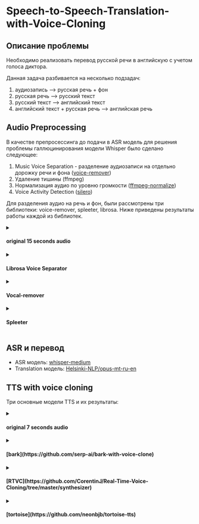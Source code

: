 # Speech-to-Speech-Translation-with-Voice-Cloning
## Описание проблемы
Необходимо реализовать перевод русской речи в английскую с учетом голоса диктора.

Данная задача разбивается на несколько подзадач:
1. аудиозапись --> русская речь + фон
2. русская речь --> русский текст
3. русский текст --> английский текст
4. английский текст + русская речь --> английская речь

## Audio Preprocessing
В качестве препросессинга до подачи в ASR модель для решения проблемы галлюцинирования модели Whisper было сделано следующее:
1. Music Voice Separation - разделение аудиозаписи на отдельно дорожку речи и фона ([voice-remover](https://github.com/tsurumeso/vocal-remover))
2. Удаление тишины (ffmpeg)
3. Нормализация аудио по уровню громкости ([ffmpeg-normalize](https://github.com/slhck/ffmpeg-normalize))
4. Voice Activity Detection ([silero](https://github.com/snakers4/silero-vad))

Для разделения аудио на речь и фон, были рассмотрены три библиотеки: voice-remover, spleeter, librosa.
Ниже приведены результаты работы каждой из библиотек.

  <details>
  <summary><h4>original 15 seconds audio</h4></summary>

  https://github.com/Allessyer/Speech-to-Speech-Translation-with-Voice-Cloning/assets/71093827/9e379394-520d-4a29-9e6a-78710d7682f1
  </details>

  <details>
  <summary><h4>Librosa Voice Separator</h4></summary>
  <details>
  <summary><h5>vocal and background</h5></summary>

https://github.com/Allessyer/Speech-to-Speech-Translation-with-Voice-Cloning/assets/71093827/7104586b-653f-453d-a731-9a13d51d8161

https://github.com/Allessyer/Speech-to-Speech-Translation-with-Voice-Cloning/assets/71093827/5807b1dd-04a0-4e79-b006-fce8c8f9b254

  </details>
  </details>  

  <details>
  <summary><h4>Vocal-remover</h4></summary>
  <details>
  <summary><h5>vocal and background</h5></summary>


https://github.com/Allessyer/Speech-to-Speech-Translation-with-Voice-Cloning/assets/71093827/cfa8f340-6fd4-473a-a538-6d5be2a45f32

https://github.com/Allessyer/Speech-to-Speech-Translation-with-Voice-Cloning/assets/71093827/36fd53dc-b7e1-43f7-81d9-607561a0e8cd


  </details>
  </details>  
  
  <details>
  <summary><h4>Spleeter</h4></summary>

  <details>
  <summary><h5>vocal and background</h5></summary>
  
  https://github.com/Allessyer/Speech-to-Speech-Translation-with-Voice-Cloning/assets/71093827/5eded025-60a1-47f4-aed5-bb62068aff83
  
  https://github.com/Allessyer/Speech-to-Speech-Translation-with-Voice-Cloning/assets/71093827/5c49f0b7-2bae-4b29-9bf5-508fec6b33bf

  </details>
  </details>  

  ## ASR и перевод
  - ASR модель: [whisper-medium](https://huggingface.co/openai/whisper-medium)
  - Translation модель: [Helsinki-NLP/opus-mt-ru-en](https://huggingface.co/Helsinki-NLP/opus-mt-ru-en)

  ## TTS with voice cloning

  Три основные модели TTS и их результаты:

  <details>
  <summary><h4>original 7 seconds audio</h4></summary>

https://github.com/Allessyer/Speech-to-Speech-Translation-with-Voice-Cloning/assets/71093827/c6e612e0-0430-4561-a49a-c8204f7942e4

  </details>

  <details>
  <summary><h4>[bark](https://github.com/serp-ai/bark-with-voice-clone)</h4></summary>


https://github.com/Allessyer/Speech-to-Speech-Translation-with-Voice-Cloning/assets/71093827/95fa7d5c-44c1-4011-bf82-db4822ca133c


  </details>

  
  <details>
  <summary><h4>[RTVC](https://github.com/CorentinJ/Real-Time-Voice-Cloning/tree/master/synthesizer)</h4></summary>


https://github.com/Allessyer/Speech-to-Speech-Translation-with-Voice-Cloning/assets/71093827/cc1d2f91-76b3-49c5-b925-fedf1caa7ef9


  </details>
  
  <details>
  <summary><h4>[tortoise](https://github.com/neonbjb/tortoise-tts)</h4></summary>


https://github.com/Allessyer/Speech-to-Speech-Translation-with-Voice-Cloning/assets/71093827/ae96d2d5-51c6-48e6-9a67-c133e07b878a


  </details>
  
  







